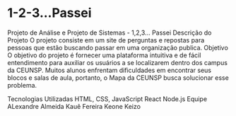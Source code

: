 # 1-2-3...Passei
Projeto de Análise e Projeto de Sistemas - 1,2,3... Passei 
Descrição do Projeto
O projeto consiste em um site de perguntas e repostas para pessoas que estão buscando passar em uma organização publica. 
Objetivo
O objetivo do projeto é fornecer uma plataforma intuitiva e de fácil entendimento para auxiliar os usuários a se localizarem dentro dos campus da CEUNSP. Muitos alunos enfrentam dificuldades em encontrar seus blocos e salas de aula, portanto, o Mapa da CEUNSP busca solucionar esse problema.

Tecnologias Utilizadas
HTML, CSS, JavaScript
React
Node.js
Equipe
ALexandre Almeida 
Kauê Fereira
Keone Keizo 
